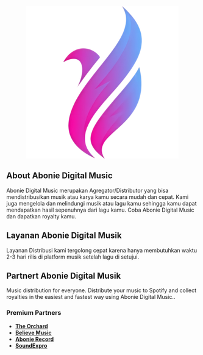 <p align="center"><a href="https://aboniedigital.com/" target="_blank"><img src="./public/assets/logo-abonie.png" width="400" alt="Laravel Logo"></a></p>

## About Abonie Digital Music

Abonie Digital Music merupakan Agregator/Distributor yang bisa mendistribusikan musik atau karya kamu secara mudah dan cepat. Kami juga mengelola dan melindungi musik atau lagu kamu sehingga kamu dapat mendapatkan hasil sepenuhnya dari lagu kamu. Coba Abonie Digital Music dan dapatkan royalty kamu.

## Layanan Abonie Digital Musik

Layanan Distribusi kami tergolong cepat karena hanya membutuhkan waktu 2-3 hari rilis di platform musik setelah lagu di setujui.


## Partnert Abonie Digital Musik

Music distribution for everyone.
Distribute your music to Spotify and collect royalties in the easiest and fastest way using Abonie Digital Music..

### Premium Partners

- **[The Orchard]()**
- **[Believe Music]()**
- **[Abonie Record](https://abonierecords.com)**
- **[SoundExpro](https://soundexpro.com/)**